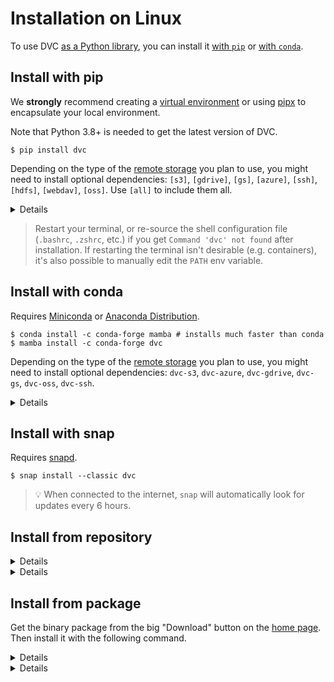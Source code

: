 # Installation on Linux

<admon type="tip">

To use DVC [as a Python library](/doc/api-reference), you can install it
[with `pip`](#install-with-pip) or [with `conda`](#install-with-conda).

</admon>

## Install with pip

<admon type="tip">

We **strongly** recommend creating a
[virtual environment](https://python.readthedocs.io/en/stable/library/venv.html)
or using
[pipx](https://packaging.python.org/guides/installing-stand-alone-command-line-tools/)
to encapsulate your local environment.

</admon>

<admon type="info">

Note that Python 3.8+ is needed to get the latest version of DVC.

</admon>

```cli
$ pip install dvc
```

Depending on the type of the [remote storage] you plan to use, you might need to
install optional dependencies: `[s3]`, `[gdrive]`, `[gs]`, `[azure]`, `[ssh]`, `[hdfs]`,
`[webdav]`, `[oss]`. Use `[all]` to include them all.

[remote storage]: /doc/user-guide/data-management/remote-storage

<details id="example-pip-with-support-for-amazon-s3-storage">

### Example: with support for Amazon S3 storage

```cli
$ pip install "dvc[s3]"
```

In this case it installs the `boto3` library along with DVC.

</details>

> Restart your terminal, or re-source the shell configuration file (`.bashrc`,
> `.zshrc`, etc.) if you get `Command 'dvc' not found` after installation. If
> restarting the terminal isn't desirable (e.g. containers), it's also possible
> to manually edit the `PATH` env variable.

## Install with conda

<admon type="info">

Requires [Miniconda](https://docs.conda.io/en/latest/miniconda.html) or
[Anaconda Distribution](https://docs.anaconda.com/anaconda/).

</admon>

```cli
$ conda install -c conda-forge mamba # installs much faster than conda
$ mamba install -c conda-forge dvc
```

Depending on the type of the [remote storage] you plan to use, you might need to
install optional dependencies: `dvc-s3`, `dvc-azure`, `dvc-gdrive`, `dvc-gs`, `dvc-oss`,
`dvc-ssh`.

<details id="example-conda-with-support-for-amazon-s3-storage">

### Example: with support for Amazon S3 storage

```cli
$ conda install -c conda-forge mamba
$ mamba install -c conda-forge dvc-s3
```

In this case it installs the `boto3` library along with DVC.

</details>

## Install with snap

<admon type="info">

Requires [snapd](https://snapcraft.io/docs/installing-snapd).

</admon>

```cli
$ snap install --classic dvc
```

> 💡 When connected to the internet, `snap` will automatically look for updates
> every 6 hours.

## Install from repository

<details id="from-repo-on-debian-ubuntu">

### On Debian/Ubuntu

```cli
$ sudo apt install wget gpg
$ sudo mkdir -p /etc/apt/keyrings
$ wget -qO - https://dvc.org/deb/iterative.asc | sudo gpg --dearmor -o /etc/apt/keyrings/packages.iterative.gpg
$ echo "deb [signed-by=/etc/apt/keyrings/packages.iterative.gpg] https://dvc.org/deb/ stable main" | sudo tee /etc/apt/sources.list.d/dvc.list
$ sudo chmod 644 /etc/apt/keyrings/packages.iterative.gpg /etc/apt/sources.list.d/dvc.list
$ sudo apt update
$ sudo apt install dvc
```

</details>

<details id="from-repo-on-fedora-centos">

### On Fedora/CentOS

```cli
$ sudo wget \
       https://dvc.org/rpm/dvc.repo \
       -O /etc/yum.repos.d/dvc.repo
$ sudo rpm --import https://dvc.org/rpm/iterative.asc
$ sudo yum update
$ sudo yum install dvc
```

</details>

## Install from package

Get the binary package from the big "Download" button on the [home page](/).
Then install it with the following command.

<details id="from-pkg-on-debian-ubuntu">

### On Debian/Ubuntu

```cli
$ sudo apt install ./dvc_0.62.1_amd64.deb
```

</details>

<details id="from-pkg-on-fedora-centos">

### On Fedora/CentOS

```cli
$ sudo yum install dvc-0.62.1-1.x86_64.rpm
```

</details>
